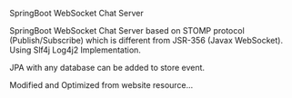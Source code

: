 SpringBoot WebSocket Chat Server

SpringBoot WebSocket Chat Server based on STOMP protocol (Publish/Subscribe) which is different from JSR-356 (Javax WebSocket). Using Slf4j Log4j2 Implementation.

JPA with any database can be added to store event.

Modified and Optimized from website resource...